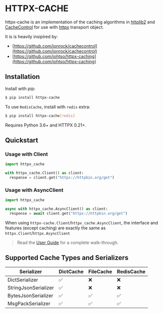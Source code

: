 # HTTPX-CACHE

httpx-cache is an implementation of the caching algorithms in [httplib2](https://github.com/httplib2/httplib2) and [CacheControl](https://github.com/ionrock/cachecontrol) for use with [httpx](https://github.com/encode/httpx) transport object.

It is is heavily insipired by:

- [https://github.com/ionrock/cachecontrol](https://github.com/ionrock/cachecontrol)
- [https://github.com/johtso/httpx-caching](https://github.com/johtso/httpx-caching)

## Installation

Install with pip:

```sh
$ pip install httpx-cache
```

To use `RedisCache`, install with `redis` extra:

```sh
$ pip install httpx-cache[redis]
```

Requires Python 3.6+ and HTTPX 0.21+.

## Quickstart

### Usage with Client

```py
import httpx_cache

with httpx_cache.Client() as client:
  response = client.get("https://httpbin.org/get")
```

### Usage with AsyncClient

```py
import httpx_cache

async with httpx_cache.AsyncClient() as client:
  response = await client.get("https://httpbin.org/get")
```

When using `httpx-cache.Client`/`httpx_cache.AsyncClient`, the interface and features (except caching) are exactly the same as `httpx.Client`/`httpx.AsyncClient`

> Read the [User Guide](./guide.md) for a complete walk-through.

## Supported Cache Types and Serializers

|     Serializer       |      DictCache     |     FileCache      |     RedisCache     |
| -------------------- | ------------------ | ------------------ | ------------------ |
| DictSerializer       | :white_check_mark: |       :x:          |       :x:          |
| StringJsonSerializer | :white_check_mark: |       :x:          |       :x:          |
| BytesJsonSerializer  | :white_check_mark: | :white_check_mark: | :white_check_mark: |
| MsgPackSerializer    | :white_check_mark: | :white_check_mark: | :white_check_mark: |
